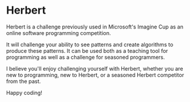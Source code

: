 # Herbert
Herbert is a challenge previously used in Microsoft's Imagine Cup as an online software programming competition.

It will challenge your ability to see patterns and create algorithms to produce these patterns. It can be used both as a teaching tool for programming as well as a challenge for seasoned programmers.

I believe you'll enjoy challenging yourself with Herbert, whether you are new to programming, new to Herbert, or a seasoned Herbert competitor from the past.

Happy coding!